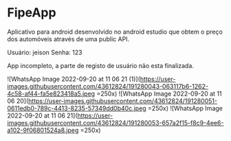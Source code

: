# FipeApp
Aplicativo para android desenvolvido no android estudio que obtem o preço dos automóveis através de uma public API.

Usuário: jeison
Senha: 123

App incompleto, a parte de registo de usuário não esta finalizada.

![WhatsApp Image 2022-09-20 at 11 06 21 (1)](https://user-images.githubusercontent.com/43612824/191280043-063117b6-1262-4c58-af44-fa5e823418a5.jpeg =250x)
![WhatsApp Image 2022-09-20 at 11 06 20](https://user-images.githubusercontent.com/43612824/191280051-0611edb0-789c-4413-8235-57349dd0b40c.jpeg =250x)
![WhatsApp Image 2022-09-20 at 11 06 21](https://user-images.githubusercontent.com/43612824/191280053-657a2f15-f8c9-4ee6-a102-9f06801524a8.jpeg =250x)
